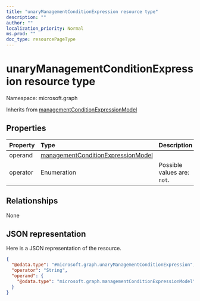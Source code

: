 ```yaml
---
title: "unaryManagementConditionExpression resource type"
description: ""
author: ""
localization_priority: Normal
ms.prod: ""
doc_type: resourcePageType
---
```


# unaryManagementConditionExpression resource type


Namespace: microsoft.graph




Inherits from [managementConditionExpressionModel](../resources/managementconditionexpressionmodel.md)

## Properties
|Property|Type|Description|
|:---|:---|:---|
|operand|[managementConditionExpressionModel](../resources/managementconditionexpressionmodel.md)||
|operator|Enumeration| Possible values are: `not`.|

## Relationships
None

## JSON representation
Here is a JSON representation of the resource.
<!-- {
  "blockType": "resource",
  "@odata.type": "microsoft.graph.unaryManagementConditionExpression"
}
-->
``` json
{
  "@odata.type": "#microsoft.graph.unaryManagementConditionExpression",
  "operator": "String",
  "operand": {
    "@odata.type": "microsoft.graph.managementConditionExpressionModel"
  }
}
```


